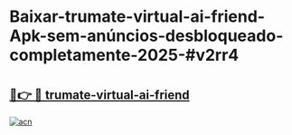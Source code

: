 # Baixar-trumate-virtual-ai-friend-Apk-sem-anúncios-desbloqueado-completamente-2025-#v2rr4

# <h2><a href="https://ainizakaria.my?title=trumate-virtual-ai-friend&ref=24M">🔗👉 🔴 trumate-virtual-ai-friend</a></h2>

[![acn](https://github.com/user-attachments/assets/0f9c940e-d8b0-45ae-aac7-cd30a18b3e1c)](https://ainizakaria.my?title=trumate-virtual-ai-friend&ref=24M)

